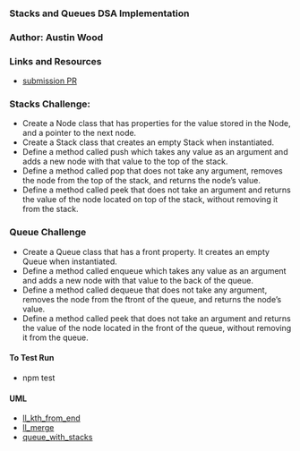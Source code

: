 ### Stacks and Queues DSA Implementation
### Author: Austin Wood

### Links and Resources
* [submission PR](https://github.com/austin-wood-401-advanced-javascript/data-structures-and-algorithms/pull/3)
  
### Stacks Challenge:
* Create a Node class that has properties for the value stored in the Node, and a pointer to the next node.
* Create a Stack class that creates an empty Stack when instantiated.
* Define a method called push which takes any value as an argument and adds a new node with that value to the top of the stack.
* Define a method called pop that does not take any argument, removes the node from the top of the stack, and returns the node’s value.
* Define a method called peek that does not take an argument and returns the value of the node located on top of the stack, without removing it from the stack.
### Queue Challenge 
* Create a Queue class that has a front property. It creates an empty Queue when instantiated.
* Define a method called enqueue which takes any value as an argument and adds a new node with that value to the back of the queue.
* Define a method called dequeue that does not take any argument, removes the node from the ftront of the queue, and returns the node’s value.
* Define a method called peek that does not take an argument and returns the value of the node located in the front of the queue, without removing it from the queue. 
#### To Test Run
* npm test


#### UML
* [ll_kth_from_end](https://github.com/austin-wood-401-advanced-javascript/data-structures-and-algorithms/blob/master/linkedList/assets/7_11_19%2C%208_29%20PM%20Office%20Lens.jpg) 
* [ll_merge](https://github.com/austin-wood-401-advanced-javascript/data-structures-and-algorithms/blob/master/linkedList/llMerge/assets/ll_merge.jpg)
* [queue_with_stacks](https://github.com/austin-wood-401-advanced-javascript/data-structures-and-algorithms/blob/master/queueWithStacks/assets/queue_with_stacks.jpg)
